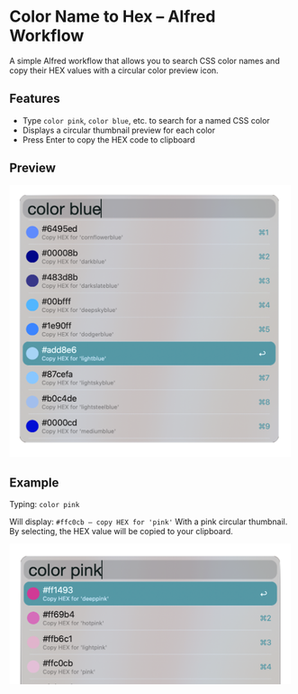 # Color Name to Hex – Alfred Workflow

A simple Alfred workflow that allows you to search CSS color names and copy their HEX values with a circular color preview icon.

## Features

-   Type `color pink`, `color blue`, etc. to search for a named CSS color
-   Displays a circular thumbnail preview for each color
-   Press Enter to copy the HEX code to clipboard

## Preview

<img src="screenshots/screenshot-color-blue.png" width="500" />


## Example

Typing: `color pink`

Will display: `#ffc0cb – copy HEX for 'pink'` With a pink circular thumbnail.
By selecting, the HEX value will be copied to your clipboard.

<img src="screenshots/screenshot-color-pink.png" width="500" />
